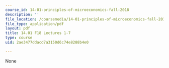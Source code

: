 ```yaml
---
course_id: 14-01-principles-of-microeconomics-fall-2018
description: ''
file_location: /coursemedia/14-01-principles-of-microeconomics-fall-2018/2ae3477ddacd7a3150d6c74e8288b4e0_MIT14_01F18_lec1_7.pdf
file_type: application/pdf
layout: pdf
title: 14.01 F18 Lectures 1-7
type: course
uid: 2ae3477ddacd7a3150d6c74e8288b4e0

---
```

None